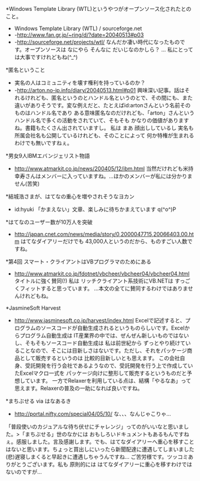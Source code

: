 *Windows Template Library (WTL)というやつがオープンソース化されたとのこと。
* Windows Template Library (WTL) / sourceforge.net
* -http://www.fan.gr.jp/~ring/d/?date=20040513#p03
* -http://sourceforge.net/projects/wtl/
なんだか凄い時代になったものです。オープンソースは なにやら そんなに だいじなのかしら？ … 私にとっては大事ですけれどもね(^_^)

*匿名ということ
* 実名の人はコミュニティを壊す権利を持っているのか？
* -http://arton.no-ip.info/diary/20040513.html#p01
興味深い記事。話はそれるけれども、匿名というのとハンドル名というのとで、その間にも、また違いがありそうです。変な例えだと、たとえばid:artonさんという名前そのものはハンドル名であり ある意味匿名なのだけれども、「arton」さんというハンドル名で多くの活動をされていて、そもそも かなりの価値がありますね。書籍もたくさん出されていますし。
私は まあ 顔出ししているし 実名も 所属会社名も公開しているけれども、そのことによって 何か特権が生まれるわけでも無いですねぇ。

*男女9人IBMエバンジェリスト物語 
* http://www.atmarkit.co.jp/news/200405/12/ibm.html
当然だけれども米持幸寿さんはメンバーに入っていますね。…ほかのメンバーが私には分かりません(苦笑)

*結城浩さまが、はてなの重心を増やされそうなヨカン
* id:hyuki
「かまえない」文章、楽しみに待ちかまえています q(^o^)P

*はてなのユーザー数が10万人を突破
* http://japan.cnet.com/news/media/story/0,2000047715,20066403,00.htm
はてなダイアリーだけでも 43,000人というのだから、ものすごい人数ですね。

*第4回 スマート・クライアントはVBプログラマのためにある
* http://www.atmarkit.co.jp/fdotnet/vbcheer/vbcheer04/vbcheer04.html
タイトルに強く賛同(!) 私は リッチクライアント系技術にVB.NETは すっごくフィットすると思っています。
…本文の全てに賛同するわけではありませんけれどもね。

*JasmineSoft Harvest
* http://www.jasminesoft.co.jp/harvest/index.html
Excelで記述すると、プログラムのソースコードが自動生成されるというものらしいです。Excelからプログラム自動生成は IT産業界の中では、ぜんぜん新しいものではないし、そもそもソースコード自動生成は 私は前世紀から ずっとやり続けていることなので、そこには目新しさはないです。ただし、それをパッケージ商品として販売するというのは 比較的目新しいとも思えます。
この会社自身、受託開発を行う会社であるようなので、受託開発を行う上で作成していたExcelマクロ一式を パッケージ向けに整形して販売するというものだと予想しています。
一方でRelaxerを利用している点は、結構「やるなあ」って思えます。Relaxerの普及の一助になれば良いですね。

*まちぶせる via はなあるき
* http://portal.nifty.com/special04/05/10/
な、、、なんじゃこりゃ…


「普段使いのカジュアルな待ち伏せにチャレンジ」ってのがいいなと思いました。>「まちぶせる」世のなかには おもしろいドキュメントもあるもんですねぇ。感服しました。言及感謝します。でも、はてなダイアリーへ重心を移すことはないと思います。ちょっと買出しにいったら新聞配達に遭遇してしまいました(悲)遅寝しまくると早起きに遭遇しちゃうんですね… ご苦労様です。ツッコミありがとうございます。私も 原則的には はてなダイアリーに重心を移すわけではないのですが…
